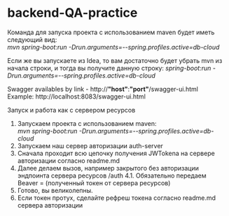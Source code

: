 # backend-QA-practice

Команда для запуска проекта с использованием maven будет иметь следующий вид:  
_mvn spring-boot:run -Drun.arguments=--spring.profiles.active=db-cloud_  

Если же вы запускаете из Idea, то вам достаточно будет убрать mvn из начала строки, и тогда вы получите данную строку:
_spring-boot:run -Drun.arguments=--spring.profiles.active=db-cloud_


Swagger availables by link - http://**"host"**:**"port"**/swagger-ui.html  
Example: http://localhost:8083/swagger-ui.html 


Запуск и работа как с сервером ресурсов
1. Запускаем проекта с использованием maven:  
   _mvn spring-boot:run -Drun.arguments=--spring.profiles.active=db-cloud_  
2. Запускаем наш сервер авторизации auth-server
3. Сначала проходит всю цепочку получения JWTokenа на сервере авторизации согласно readme.md
4. Далее делаем вызов, например закрытого без авторизации эндпоинта сервера ресурсов /auth
    4.1. Обязательно передаем Beaver = (полученный токен от сервера ресурсов)
5. Готово, вы великолепны. 
6. Если токен протух, сделайте рефреш токена согласно readme.md сервера авторизации